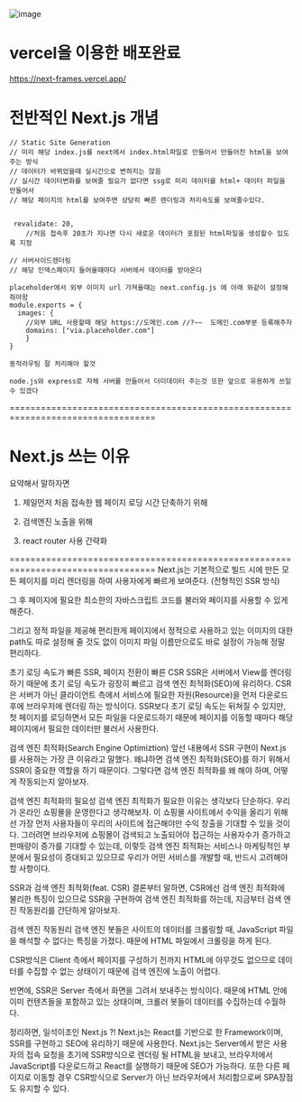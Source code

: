 ![image](https://user-images.githubusercontent.com/52556956/151675962-96561f0a-8772-4ad5-8db8-d0b3e53bc726.png)


# vercel을 이용한 배포완료 
https://next-frames.vercel.app/

# 전반적인 Next.js 개념
```
// Static Site Generation
// 미리 해당 index.js를 next에서 index.html파일로 만들어서 만들어진 html을 보여주는 방식
// 데이터가 바뀌었을때 실시간으로 변하지는 않음
// 실시간 데이터변화를 보여줄 필요가 없다면 ssg로 미리 데이터를 html+ 데이터 파일을 만들어서
// 해당 페이지의 html를 보여주면 상당히 빠른 렌더링과 처리속도를 보여줄수있다.
```
```

 revalidate: 20,
    //처음 접속후 20초가 지나면 다시 새로운 데이터가 포함된 html파일을 생성할수 있도록 지정
```
```
// 서버사이드렌더링
// 해당 인덱스페이지 들어올때마다 서버에서 데이터를 받아온다
```

```
placeholder에서 외부 이미지 url 가져올때는 next.config.js 에 아래 와같이 설정해줘야함 
module.exports = {
  images: {
    //외부 URL 사용할때 해당 https://도메인.com //?~~  도메인.com부분 등록해주자
    domains: ["via.placeholder.com"]
    }
}
```

```
동적라우팅 잘 처리해야 할것 

node.js와 express로 자체 서버를 만들어서 더미데이터 주는것 또한 앞으로 유용하게 쓰일수 있겠다
```

==================================================================================
# Next.js 쓰는 이유 

요약해서 말하자면
1. 제일먼저 처음 접속한 웹 페이지 로딩 시간 단축하기 위해

2. 검색엔진 노출을 위해

3. react router 사용 간략화

==================================================================================
Next.js는 기본적으로 빌드 시에 만든 모든 페이지를 미리 렌더링을 하여 사용자에게 빠르게 보여준다. (전형적인 SSR 방식)

그 후 페이지에 필요한 최소한의 자바스크립트 코드를 불러와 페이지를 사용할 수 있게 해준다.

그리고 정적 파일을 제공해 편리한게 페이지에서 정적으로 사용하고 있는 이미지의 대한 path도 따로 설정해 줄 것도 없이 이미지 파일 이름만으로도 바로 설정이 가능해 정말 편리하다.

초기 로딩 속도가 빠른 SSR, 페이지 전환이 빠른 CSR
SSR은 서버에서 View를 렌더링 하기 때문에 초기 로딩 속도가 굉장히 빠르고 검색 엔진 최적화(SEO)에 유리하다. CSR은 서버가 아닌 클라이언트 측에서 서비스에 필요한 자원(Resource)을 먼저 다운로드 후에 브라우저에 렌더링 하는 방식이다. SSR보다 초기 로딩 속도는 뒤쳐질 수 있지만, 첫 페이지를 로딩하면서 모든 파일을 다운로드하기 때문에 페이지를 이동할 때마다 해당 페이지에서 필요한 데이터만 불러서 사용한다.

검색 엔진 최적화(Search Engine Optimiztion)
앞선 내용에서 SSR 구현이 Next.js를 사용하는 가장 큰 이유라고 말했다. 왜냐하면 검색 엔진 최적화(SEO)를 하기 위해서 SSR이 중요한 역할을 하기 때문이다. 그렇다면 검색 엔진 최적화를 왜 해야 하며, 어떻게 작동되는지 알아보자.

검색 엔진 최적화의 필요성
검색 엔진 최적화가 필요한 이유는 생각보다 단순하다. 우리가 온라인 쇼핑몰을 운영한다고 생각해보자. 이 쇼핑몰 사이트에서 수익을 올리기 위해선 가장 먼저 사용자들이 우리의 사이트에 접근해야만 수익 창출을 기대할 수 있을 것이다. 그러려면 브라우저에 쇼핑몰이 검색되고 노출되어야 접근하는 사용자수가 증가하고 판매량이 증가를 기대할 수 있는데, 이렇듯 검색 엔진 최적화는 서비스나 마케팅적인 부분에서 필요성이 증대되고 있으므로 우리가 어떤 서비스를 개발할 때, 반드시 고려해야 할 사항이다.

SSR과 검색 엔진 최적화(feat. CSR)
결론부터 말하면, CSR에선 검색 엔진 최적화에 불리한 특징이 있으므로 SSR을 구현하여 검색 엔진 최적화를 하는데, 지금부터 검색 엔진 작동원리를 간단하게 알아보자.

검색 엔진 작동원리
검색 엔진 봇들은 사이트의 데이터를 크롤링할 때, JavaScript 파일을 해석할 수 없다는 특징을 가졌다. 때문에 HTML 파일에서 크롤링을 하게 된다.

CSR방식은 Client 측에서 페이지를 구성하기 전까지 HTML에 아무것도 없으므로 데이터를 수집할 수 없는 상태이기 때문에 검색 엔진에 노출이 어렵다.

반면에, SSR은 Server 측에서 화면을 그려서 보내주는 방식이다. 때문에 HTML 안에 이미 컨텐츠들을 포함하고 있는 상태이며, 크롤러 봇들이 데이터를 수집하는데 수월하다.

정리하면, 일석이조인 Next.js ?!
Next.js는 React를 기반으로 한 Framework이며, SSR를 구현하고 SEO에 유리하기 때문에 사용한다. Next.js는 Server에서 받은 사용자의 접속 요청을 초기에 SSR방식으로 렌더링 될 HTML을 보내고, 브라우저에서 JavaScript를 다운로드하고 React를 실행하기 때문에 SEO가 가능하다. 또한 다른 페이지로 이동할 경우 CSR방식으로 Server가 아닌 브라우저에서 처리함으로써 SPA장점도 유지할 수 있다.

